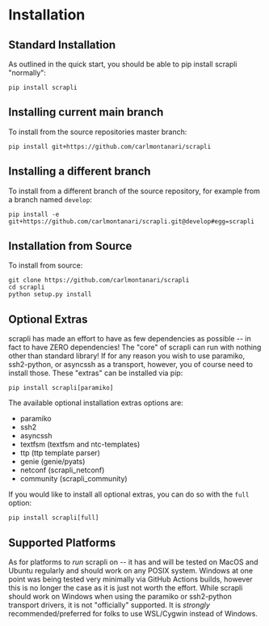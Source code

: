 # Installation


## Standard Installation

As outlined in the quick start, you should be able to pip install scrapli "normally":

```
pip install scrapli
```


## Installing current main branch

To install from the source repositories master branch:

```
pip install git+https://github.com/carlmontanari/scrapli
```


## Installing a different branch

To install from a different branch of the source repository, for example from a branch named `develop`:

```
pip install -e git+https://github.com/carlmontanari/scrapli.git@develop#egg=scrapli
```


## Installation from Source

To install from source:

```
git clone https://github.com/carlmontanari/scrapli
cd scrapli
python setup.py install
```


## Optional Extras

scrapli has made an effort to have as few dependencies as possible -- in fact to have ZERO dependencies! The "core" of
 scrapli can run with nothing other than standard library! If for any reason you wish to use paramiko, ssh2-python, 
or asyncssh as a transport, however, you of course need to install those. These "extras" can be installed via pip:

```
pip install scrapli[paramiko]
```

The available optional installation extras options are:

- paramiko
- ssh2
- asyncssh  
- textfsm (textfsm and ntc-templates)
- ttp (ttp template parser)  
- genie (genie/pyats)
- netconf (scrapli_netconf)
- community (scrapli_community)


If you would like to install all optional extras, you can do so with the `full` option:

```
pip install scrapli[full]
``` 


## Supported Platforms

As for platforms to *run* scrapli on -- it has and will be tested on MacOS and Ubuntu regularly and should work on any
 POSIX system. Windows at one point was being tested very minimally via GitHub Actions builds, however this is no
  longer the case as it is just not worth the effort. While scrapli should work on Windows when using the paramiko or
   ssh2-python transport drivers, it is not "officially" supported. It is *strongly* recommended/preferred for folks
    to use WSL/Cygwin instead of Windows.

